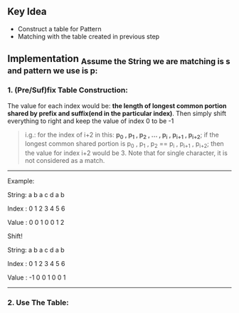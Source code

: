 ## Key Idea
- Construct a table for Pattern
- Matching with the table created in previous step

## Implementation <sub>Assume the String we are matching is s and pattern we use is p:</sub>
### 1. (Pre/Suf)fix Table Construction:
The value for each index would be: **the length of longest common portion shared by prefix and suffix(end in the particular index)**. Then simply shift everything to right and keep the value of index 0 to be -1

> i.g.: for the index of i+2 in this: **p<sub>0</sub> , p<sub>1</sub> , p<sub>2</sub> , ... , p<sub>i</sub> , p<sub>i+1</sub> , p<sub>i+2</sub>**; if the longest common shared portion is p<sub>0</sub> , p<sub>1</sub> , p<sub>2</sub> == p<sub>i</sub> , p<sub>i+1</sub> , p<sub>i+2</sub>; then the value for index i+2 would be 3. Note that for single character, it is not considered as a match.
___
Example:

String: a b a c d a b

Index : 0 1 2 3 4 5 6

Value : 0 0 1 0 0 1 2

Shift!

String:  a b a c d a b

Index :  0 1 2 3 4 5 6

Value : -1 0 0 1 0 0 1
___

### 2. Use The Table:
